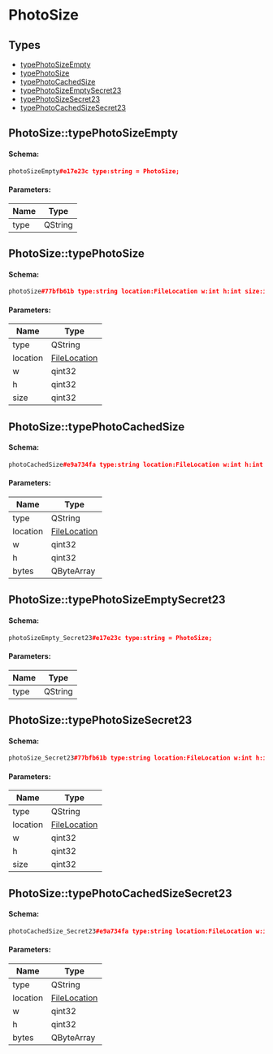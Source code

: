 # PhotoSize

## Types

* [typePhotoSizeEmpty](#photosizetypephotosizeempty)
* [typePhotoSize](#photosizetypephotosize)
* [typePhotoCachedSize](#photosizetypephotocachedsize)
* [typePhotoSizeEmptySecret23](#photosizetypephotosizeemptysecret23)
* [typePhotoSizeSecret23](#photosizetypephotosizesecret23)
* [typePhotoCachedSizeSecret23](#photosizetypephotocachedsizesecret23)

## PhotoSize::typePhotoSizeEmpty

#### Schema:

```c++
photoSizeEmpty#e17e23c type:string = PhotoSize;
```

#### Parameters:

|Name|Type|
|----|----|
|type|QString|

## PhotoSize::typePhotoSize

#### Schema:

```c++
photoSize#77bfb61b type:string location:FileLocation w:int h:int size:int = PhotoSize;
```

#### Parameters:

|Name|Type|
|----|----|
|type|QString|
|location|[FileLocation](filelocation.md)|
|w|qint32|
|h|qint32|
|size|qint32|

## PhotoSize::typePhotoCachedSize

#### Schema:

```c++
photoCachedSize#e9a734fa type:string location:FileLocation w:int h:int bytes:bytes = PhotoSize;
```

#### Parameters:

|Name|Type|
|----|----|
|type|QString|
|location|[FileLocation](filelocation.md)|
|w|qint32|
|h|qint32|
|bytes|QByteArray|

## PhotoSize::typePhotoSizeEmptySecret23

#### Schema:

```c++
photoSizeEmpty_Secret23#e17e23c type:string = PhotoSize;
```

#### Parameters:

|Name|Type|
|----|----|
|type|QString|

## PhotoSize::typePhotoSizeSecret23

#### Schema:

```c++
photoSize_Secret23#77bfb61b type:string location:FileLocation w:int h:int size:int = PhotoSize;
```

#### Parameters:

|Name|Type|
|----|----|
|type|QString|
|location|[FileLocation](filelocation.md)|
|w|qint32|
|h|qint32|
|size|qint32|

## PhotoSize::typePhotoCachedSizeSecret23

#### Schema:

```c++
photoCachedSize_Secret23#e9a734fa type:string location:FileLocation w:int h:int bytes:bytes = PhotoSize;
```

#### Parameters:

|Name|Type|
|----|----|
|type|QString|
|location|[FileLocation](filelocation.md)|
|w|qint32|
|h|qint32|
|bytes|QByteArray|

